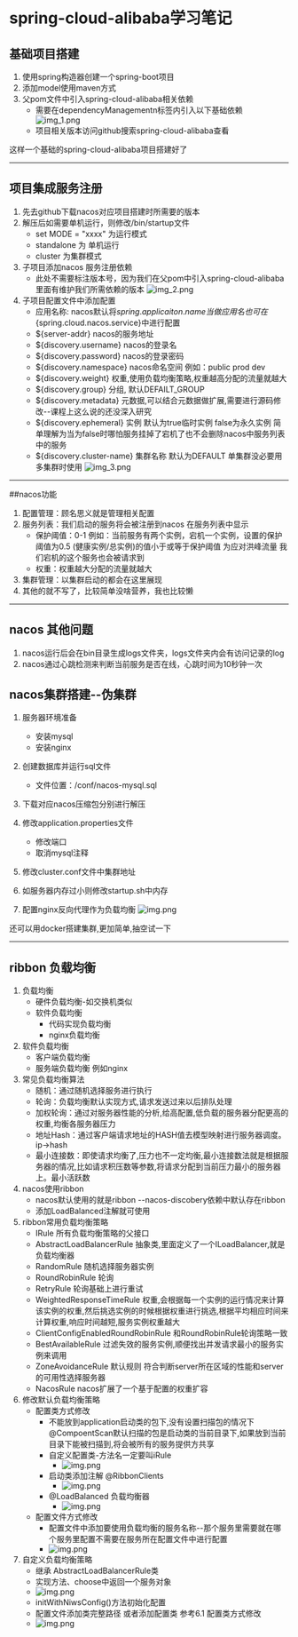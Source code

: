 # spring-cloud-alibaba学习笔记

## 基础项目搭建
1. 使用spring构造器创建一个spring-boot项目
2. 添加model使用maven方式
3. 父pom文件中引入spring-cloud-alibaba相关依赖
   + 需要在dependencyManagementn标签内引入以下基础依赖
   ![img_1.png](images/img_1.png)
   + 项目相关版本访问github搜索spring-cloud-alibaba查看
   
这样一个基础的spring-cloud-alibaba项目搭建好了

----

## 项目集成服务注册 
1. 先去github下载nacos对应项目搭建时所需要的版本
2. 解压后如需要单机运行，则修改/bin/startup文件
   + set MODE = "xxxx" 为运行模式
   + standalone 为 单机运行
   + cluster 为集群模式
3. 子项目添加nacos 服务注册依赖
   + 此处不需要标注版本号，因为我们在父pom中引入spring-cloud-alibaba里面有维护我们所需依赖的版本
   ![img_2.png](images/img_2.png)
4. 子项目配置文件中添加配置
   + 应用名称: nacos默认将${spring.applicaiton.name}当做应用名也可在${spring.cloud.nacos.service}中进行配置
   + ${server-addr} nacos的服务地址
   + ${discovery.username} nacos的登录名
   + ${discovery.password} nacos的登录密码
   + ${discovery.namespace} nacos命名空间 例如：public prod dev
   + ${discovery.weight} 权重,使用负载均衡策略,权重越高分配的流量就越大
   + ${discovery.group} 分组, 默认DEFAILT_GROUP
   + ${discovery.metadata} 元数据,可以结合元数据做扩展,需要进行源码修改--课程上这么说的还没深入研究
   + ${discovery.ephemeral} 实例 默认为true临时实例 false为永久实例 简单理解为当为false时哪怕服务挂掉了宕机了也不会删除nacos中服务列表中的服务
   + ${discovery.cluster-name} 集群名称 默认为DEFAULT 单集群没必要用 多集群时使用
   ![img_3.png](images/img_3.png)

----

##nacos功能
   1. 配置管理：顾名思义就是管理相关配置
   2. 服务列表：我们启动的服务将会被注册到nacos 在服务列表中显示
      + 保护阈值：0-1 例如：当前服务有两个实例，宕机一个实例，设置的保护阈值为0.5  (健康实例/总实例)的值小于或等于保护阈值 为应对洪峰流量 我们宕机的这个服务也会被请求到
      + 权重：权重越大分配的流量就越大
   3. 集群管理：以集群启动的都会在这里展现
   4. 其他的就不写了，比较简单没啥营养，我也比较懒
   
----

## nacos 其他问题
1. nacos运行后会在bin目录生成logs文件夹，logs文件夹内会有访问记录的log
2. nacos通过心跳检测来判断当前服务是否在线，心跳时间为10秒钟一次

## nacos集群搭建--伪集群
1. 服务器环境准备
   + 安装mysql
   + 安装nginx

2. 创建数据库并运行sql文件
   + 文件位置：/conf/nacos-mysql.sql
3. 下载对应nacos压缩包分别进行解压
4. 修改application.properties文件
   + 修改端口
   + 取消mysql注释
5. 修改cluster.conf文件中集群地址
6. 如服务器内存过小则修改startup.sh中内存
7. 配置nginx反向代理作为负载均衡
![img.png](images/img.png)

还可以用docker搭建集群,更加简单,抽空试一下

----

## ribbon 负载均衡
1. 负载均衡
   + 硬件负载均衡-如交换机类似
   + 软件负载均衡
     + 代码实现负载均衡
     + nginx负载均衡
2. 软件负载均衡
   + 客户端负载均衡
   + 服务端负载均衡 例如nginx
3. 常见负载均衡算法
   + 随机：通过随机选择服务进行执行
   + 轮询：负载均衡默认实现方式,请求发送过来以后排队处理
   + 加权轮询：通过对服务器性能的分析,给高配置,低负载的服务器分配更高的权重,均衡各服务器压力
   + 地址Hash：通过客户端请求地址的HASH值去模型映射进行服务器调度。ip->hash
   + 最小连接数：即使请求均衡了,压力也不一定均衡,最小连接数法就是根据服务器的情况,比如请求积压数等参数,将请求分配到当前压力最小的服务器上。最小活跃数
4. nacos使用ribbon
   + nacos默认使用的就是ribbon  --nacos-discobery依赖中默认存在ribbon
   + 添加LoadBalanced注解就可使用
5. ribbon常用负载均衡策略
   + IRule 所有负载均衡策略的父接口
   + AbstractLoadBalancerRule 抽象类,里面定义了一个ILoadBalancer,就是负载均衡器
   + RandomRule 随机选择服务器实例
   + RoundRobinRule 轮询 
   + RetryRule  轮询基础上进行重试
   + WeightedResponseTimeRule 权重,会根据每一个实例的运行情况来计算该实例的权重,然后挑选实例的时候根据权重进行挑选,根据平均相应时间来计算权重,响应时间越短,服务实例权重越大
   + ClientConfigEnabledRoundRobinRule 和RoundRobinRule轮询策略一致
   + BestAvailableRule 过滤失效的服务实例,顺便找出并发请求最小的服务实例来调用
   + ZoneAvoidanceRule 默认规则 符合判断server所在区域的性能和server的可用性选择服务器
   + NacosRule nacos扩展了一个基于配置的权重扩容
6. 修改默认负载均衡策略
   + 配置类方式修改
     + 不能放到application启动类的包下,没有设置扫描包的情况下@CompoentScan默认扫描的包是启动类的当前目录下,如果放到当前目录下能被扫描到,将会被所有的服务提供方共享
     + 自定义配置类-方法名一定要叫iRule
       + ![img.png](images/负载均衡-配置类.png)
     + 启动类添加注解 @RibbonClients
       + ![img.png](images/负载均衡-启动类.png)
     + @LoadBalanced 负载均衡器
       + ![img.png](images/负载均衡-负载均衡器.png)
   + 配置文件方式修改
     + 配置文件中添加要使用负载均衡的服务名称--那个服务里需要就在哪个服务里配置不需要在服务所在配置文件中进行配置
     + ![img.png](images/负载均衡-配置类方式.png)
7. 自定义负载均衡策略
    + 继承 AbstractLoadBalancerRule类
    + 实现方法、choose中返回一个服务对象
    + ![img.png](images/负载均衡-自定义负载均衡.png)
    + initWithNiwsConfig()方法初始化配置
    + 配置文件添加类完整路径 或者添加配置类 参考6.1 配置类方式修改
    + ![img.png](images/负载均衡-自定义负载均衡-配置类方式.png)